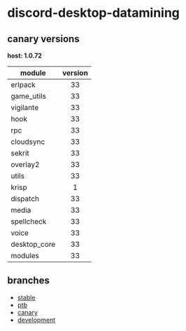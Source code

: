 # discord-desktop-datamining

## canary versions

**host: 1.0.72**

| module | version |
| ------ | :-----: |
| erlpack | 33 |
| game_utils | 33 |
| vigilante | 33 |
| hook | 33 |
| rpc | 33 |
| cloudsync | 33 |
| sekrit | 33 |
| overlay2 | 33 |
| utils | 33 |
| krisp | 1 |
| dispatch | 33 |
| media | 33 |
| spellcheck | 33 |
| voice | 33 |
| desktop_core | 33 |
| modules | 33 |

## branches

- [stable](https://github.com/OpenAsar/discord-desktop-datamining/tree/stable)
- [ptb](https://github.com/OpenAsar/discord-desktop-datamining/tree/ptb)
- [canary](https://github.com/OpenAsar/discord-desktop-datamining/tree/canary)
- [development](https://github.com/OpenAsar/discord-desktop-datamining/tree/development)